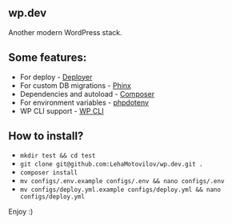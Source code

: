 ## wp.dev
Another modern WordPress stack.

## Some features:

* For deploy - [Deployer](http://deployer.org/)
* For custom DB migrations - [Phinx](https://phinx.org/)
* Dependencies and autoload - [Composer](https://getcomposer.org/)
* For environment variables - [phpdotenv](https://github.com/vlucas/phpdotenv)
* WP CLI support - [WP CLI](http://wp-cli.org/)

## How to install?

* ```mkdir test && cd test```
* ```git clone git@github.com:LehaMotovilov/wp.dev.git .```
* ```composer install```
* ```mv configs/.env.example configs/.env && nano configs/.env```
* ```mv configs/deploy.yml.example configs/deploy.yml && nano configs/deploy.yml```

Enjoy :)